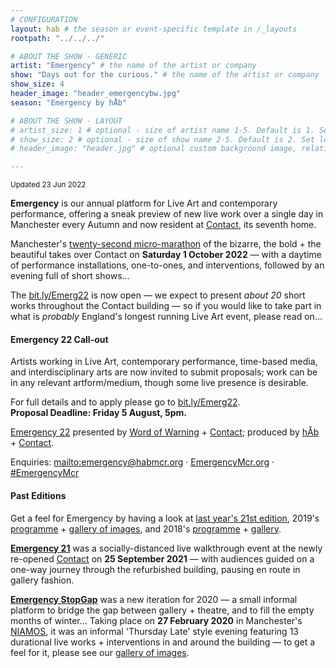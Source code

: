 ```yaml
---
# CONFIGURATION
layout: hab # the season or event-specific template in /_layouts
rootpath: "../../../"

# ABOUT THE SHOW - GENERIC
artist: "Emergency" # the name of the artist or company
show: "Days out for the curious." # the name of the artist or company
show_size: 4
header_image: "header_emergencybw.jpg"   
season: "Emergency by hÅb" 

# ABOUT THE SHOW - LAYOUT
# artist_size: 1 # optional - size of artist name 1-5. Default is 1. Set longer names to lower values
# show_size: 2 # optional - size of show name 2-5. Default is 2. Set longer names to lower values
# header_image: "header.jpg" # optional custom background image, relative to current page

---
```

<small>Updated 23 Jun 2022</small>        
        
**Emergency** is our annual platform for Live Art and contemporary performance, offering a sneak preview of new live work over a single day in Manchester every Autumn and now resident at <a href="https://contactmcr.com" target="_blank">Contact</a>, its seventh home.        
         
Manchester's [twenty-second micro-marathon](/current/2022-emergency) of the bizarre, the bold + the beautiful takes over Contact on **Saturday 1 October 2022** — with a daytime of performance installations, one-to-ones, and interventions, followed by an evening full of short shows…        
        
The <a href="call for artist's proposals" target="_blank">bit.ly/Emerg22</a> is now open — we expect to present *about 20* short works throughout the Contact building — so if you would like to take part in what is *probably* England's longest running Live Art event, please read on…        
        
#### Emergency 22 Call-out       
Artists working in Live Art, contemporary performance, time-based media, and interdisciplinary arts are now invited to submit proposals; work can be in any relevant artform/medium, though some live presence is desirable.        
        
For full details and to apply please go to <a href="https://bit.ly/Emerg22" target="_blank">bit.ly/Emerg22</a>.<br>**Proposal Deadline: Friday 5 August, 5pm.**        
        
[Emergency 22](/current/2022-emergency) presented by [Word of Warning](/) + <a href="http://contactmcr.com" target="_blank">Contact</a>; produced by [hÅb](/hab) + <a href="http://contactmcr.com" target="_blank">Contact</a>.         
        
Enquiries: <mailto:emergency@habmcr.org> · <a href="http://emergencymcr.org" target="_blank">EmergencyMcr.org</a> · <a href="http://twitter.com/hashtag/EmergencyMcr" target="_blank">#EmergencyMcr</a>
        
#### Past Editions        
Get a feel for Emergency by having a look at [last year's 21st edition](/archive/2021-emergency), 2019's [programme](/archive/2019-emergency) + [gallery of images](/galleries/2019-emergency), and 2018's [programme](/archive/2018-emergency) + [gallery](/galleries/2018-emergency).         
        
**[Emergency 21](/archive/2021-emergency)** was a socially-distanced live walkthrough event at the newly re-opened <a href="http://contactmcr.com" target="_blank">Contact</a> on **25 September 2021** — with audiences guided on a one-way journey through the refurbished building, pausing en route in gallery fashion.        
        
[**Emergency StopGap**](/archive/2020-emergencystopgap) was a new iteration for 2020 — a small informal platform to bridge the gap between gallery + theatre, and to fill the empty months of winter… Taking place on **27 February 2020** in Manchester's <a href="http://www.niamos.space" target="_blank">NIAMOS</a>, it was an informal 'Thursday Late' style evening featuring 13 durational live works + interventions in and around the building — to get a feel for it, please see our [gallery of images](/galleries/2020-emergencystopgap).
